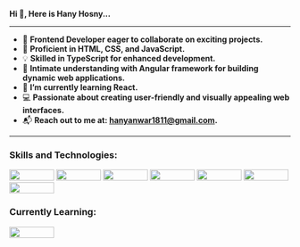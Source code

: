   **Hi 👋, Here is Hany Hosny...**

  <hr>

- 🌟 **Frontend Developer eager to collaborate on exciting projects.**
- 📜 **Proficient in HTML, CSS, and JavaScript.**
- 💡 **Skilled in TypeScript for enhanced development.**
- 🚀 **Intimate understanding with Angular framework for building dynamic web applications.**
- 🌱 **I’m currently learning React.**
- 💻 **Passionate about creating user-friendly and visually appealing web interfaces.**
- 📬 **Reach out to me at: hanyanwar1811@gmail.com.**

<hr>

### Skills and Technologies:

<img src="https://img.shields.io/badge/Webflow-4353FF?style=flat-square&logo=webflow&logoColor=white" width="80" height="20">
<img src="https://img.shields.io/badge/HTML-239120?style=flat-square&logo=html5&logoColor=white" width="80" height="20">  <img src="https://img.shields.io/badge/CSS-1572B6?style=flat-square&logo=css3&logoColor=white" width="80" height="20">
<img src="https://img.shields.io/badge/Tailwind%20CSS-06B6D4?style=flat-square&logo=tailwindcss&logoColor=white" width="80" height="20">
<img src="https://img.shields.io/badge/JavaScript-F7DF1E?style=flat-square&logo=javascript&logoColor=black" width="80" height="20">
<img src="https://img.shields.io/badge/TypeScript-3178C6?style=flat-square&logo=typescript&logoColor=white" width="80" height="20">
<img src="https://img.shields.io/badge/Angular-DD0031?style=flat-square&logo=angular&logoColor=white" width="80" height="20">

### Currently Learning:
<img src="https://img.shields.io/badge/React-61DAFB?style=flat-square&logo=react&logoColor=black" width="80" height="20">

<!--
**HanyHosny1/HanyHosny1** is a ✨ _special_ ✨ repository because its `README.md` (this file) appears on your GitHub profile.
-->
